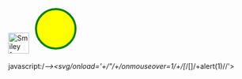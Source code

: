 <img src="https://neilpatel.com/wp-content/uploads/2019/08/google.jpg" alt="Smiley face" height="42" width="42"> 

<svg width="100" height="100">
  <circle cx="50" cy="50" r="40" stroke="green" stroke-width="4" fill="yellow" />
</svg>

<script>alert(1)</script>

javascript:/*--></title></style></textarea></script></xmp><svg/onload='+/"/+/onmouseover=1/+/[*/[]/+alert(1)//'>
